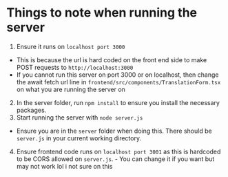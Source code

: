 # Things to note when running the server


1) Ensure it runs on `localhost port 3000`
- This is because the url is hard coded on the front end side to make POST requests to `http://localhost:3000`
- If you cannot run this server on port 3000 or on localhost, then change the await fetch url line in `frontend/src/components/TranslationForm.tsx` on what you are running the server on
2) In the server folder, run `npm install` to ensure you install the necessary packages.
3) Start running the server with `node server.js`
- Ensure you are in the `server` folder when doing this. There should be `server.js` in your current working directory.
4) Ensure frontend code runs on `localhost port 3001` as this is hardcoded to be CORS allowed on `server.js`. - You can change it if you want but may not work lol i not sure on this